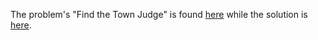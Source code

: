 The problem's "Find the Town Judge" is found [here](https://leetcode.com/problems/find-the-town-judge/) while the solution is [here](https://github.com/aurimas13/Solutions-To-Problems/blob/main/LeetCode/Python%20Solutions/Find%20the%20Town%20Judge/find.py).